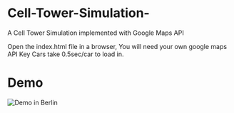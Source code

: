 # Cell-Tower-Simulation-
A Cell Tower Simulation implemented with Google Maps API

 Open the index.html file in a browser, You will need your own google maps API Key
Cars take 0.5sec/car to load in.


# Demo
![Demo in Berlin](DemoCars1.gif)
